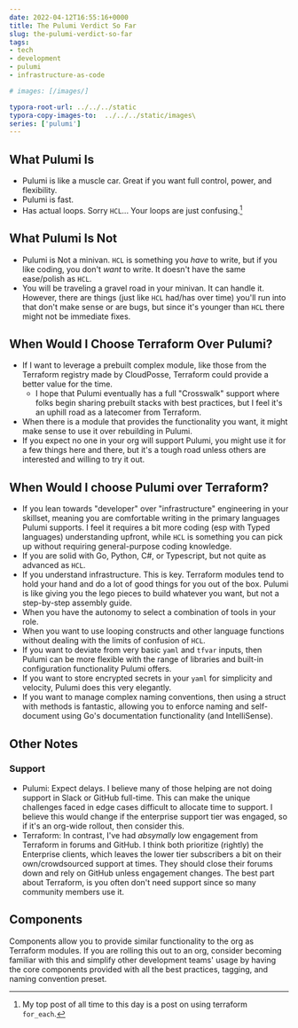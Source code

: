 ```yaml
---
date: 2022-04-12T16:55:16+0000
title: The Pulumi Verdict So Far
slug: the-pulumi-verdict-so-far
tags:
- tech
- development
- pulumi
- infrastructure-as-code

# images: [/images/]

typora-root-url: ../../../static
typora-copy-images-to:  ../../../static/images\
series: ['pulumi']
---
```


## What Pulumi Is

- Pulumi is like a muscle car. Great if you want full control, power, and flexibility.
- Pulumi is fast.
- Has actual loops. Sorry `HCL`... Your loops are just confusing.[^2]

## What Pulumi Is Not

- Pulumi is Not a minivan. `HCL` is something you _have_ to write, but if you like coding, you don't _want_ to write. It doesn't have the same ease/polish as `HCL`.
- You will be traveling a gravel road in your minivan. It can handle it. However, there are things (just like `HCL` had/has over time) you'll run into that don't make sense or are bugs, but since it's younger than `HCL` there might not be immediate fixes.

## When Would I Choose Terraform Over Pulumi?

- If I want to leverage a prebuilt complex module, like those from the Terraform registry made by CloudPosse, Terraform could provide a better value for the time.
    - I hope that Pulumi eventually has a full "Crosswalk" support where folks begin sharing prebuilt stacks with best practices, but I feel it's an uphill road as a latecomer from Terraform.
- When there is a module that provides the functionality you want, it might make sense to use it over rebuilding in Pulumi.
- If you expect no one in your org will support Pulumi, you might use it for a few things here and there, but it's a tough road unless others are interested and willing to try it out.

## When Would I choose Pulumi over Terraform?

- If you lean towards "developer" over "infrastructure" engineering in your skillset, meaning you are comfortable writing in the primary languages Pulumi supports. I feel it requires a bit more coding (esp with Typed languages) understanding upfront, while `HCL` is something you can pick up without requiring general-purpose coding knowledge.
- If you are solid with Go, Python, C#, or Typescript, but not quite as advanced as `HCL`.
- If you understand infrastructure. This is key. Terraform modules tend to hold your hand and do a lot of good things for you out of the box. Pulumi is like giving you the lego pieces to build whatever you want, but not a step-by-step assembly guide.
- When you have the autonomy to select a combination of tools in your role.
- When you want to use looping constructs and other language functions without dealing with the limits of confusion of `HCL`.
- If you want to deviate from very basic `yaml` and `tfvar` inputs, then Pulumi can be more flexible with the range of libraries and built-in configuration functionality Pulumi offers.
- If you want to store encrypted secrets in your `yaml` for simplicity and velocity, Pulumi does this very elegantly.
- If you want to manage complex naming conventions, then using a struct with methods is fantastic, allowing you to enforce naming and self-document using Go's documentation functionality (and IntelliSense).

## Other Notes

### Support

- Pulumi: Expect delays. I believe many of those helping are not doing support in Slack or GitHub full-time. This can make the unique challenges faced in edge cases difficult to allocate time to support. I believe this would change if the enterprise support tier was engaged, so if it's an org-wide rollout, then consider this.
- Terraform: In contrast, I've had _absymally_ low engagement from Terraform in forums and GitHub. I think both prioritize (rightly) the Enterprise clients, which leaves the lower tier subscribers a bit on their own/crowdsourced support at times. They should close their forums down and rely on GitHub unless engagement changes. The best part about Terraform, is you often don't need support since so many community members use it.

## Components

Components allow you to provide similar functionality to the org as Terraform modules.
If you are rolling this out to an org, consider becoming familiar with this and simplify other development teams' usage by having the core components provided with all the best practices, tagging, and naming convention preset.
[^2]: My top post of all time to this day is a post on using terraform `for_each`.
